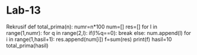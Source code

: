 # Lab-13
Rekrusif
def total_prima(n):
    numr=n*100
    num=[]
    res=[]
    for l in range(1,numr):
        for q in range(2,l):
            if(l%q==0):
                break
        else:
            num.append(l)
    for i in range(1,hasil+1):
        res.append(num[i])
    f=sum(res)
    print(f)
hasil=10
total_prima(hasil)
